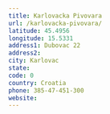 ```yaml
---
title: Karlovacka Pivovara
url: /karlovacka-pivovara/
latitude: 45.4956
longitude: 15.5331
address1: Dubovac 22
address2: 
city: Karlovac
state: 
code: 0
country: Croatia
phone: 385-47-451-300
website: 
---
```


